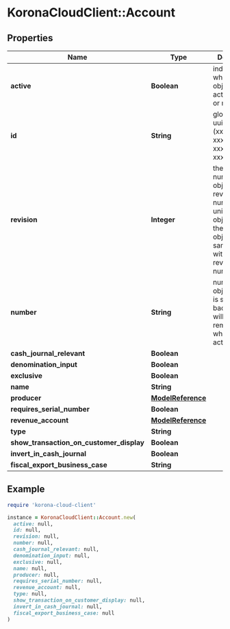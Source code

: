 # KoronaCloudClient::Account

## Properties

| Name | Type | Description | Notes |
| ---- | ---- | ----------- | ----- |
| **active** | **Boolean** | indicates whether the object is active for use or not | [optional][readonly] |
| **id** | **String** | global object uuid (xxxxxxxx-xxxx-xxxx-xxxx-xxxxxxxxxxxx) | [optional] |
| **revision** | **Integer** | the revision number of the object. revision numbers are unique per object-type. there is is no object of the same type with identical revision numbers. | [optional][readonly] |
| **number** | **String** | number of the object, like it is set in backoffice; will be removed when active&#x3D;false | [optional] |
| **cash_journal_relevant** | **Boolean** |  | [optional] |
| **denomination_input** | **Boolean** |  | [optional] |
| **exclusive** | **Boolean** |  | [optional] |
| **name** | **String** |  | [optional] |
| **producer** | [**ModelReference**](ModelReference.md) |  | [optional] |
| **requires_serial_number** | **Boolean** |  | [optional] |
| **revenue_account** | [**ModelReference**](ModelReference.md) |  | [optional] |
| **type** | **String** |  | [optional] |
| **show_transaction_on_customer_display** | **Boolean** |  | [optional] |
| **invert_in_cash_journal** | **Boolean** |  | [optional] |
| **fiscal_export_business_case** | **String** |  | [optional] |

## Example

```ruby
require 'korona-cloud-client'

instance = KoronaCloudClient::Account.new(
  active: null,
  id: null,
  revision: null,
  number: null,
  cash_journal_relevant: null,
  denomination_input: null,
  exclusive: null,
  name: null,
  producer: null,
  requires_serial_number: null,
  revenue_account: null,
  type: null,
  show_transaction_on_customer_display: null,
  invert_in_cash_journal: null,
  fiscal_export_business_case: null
)
```

